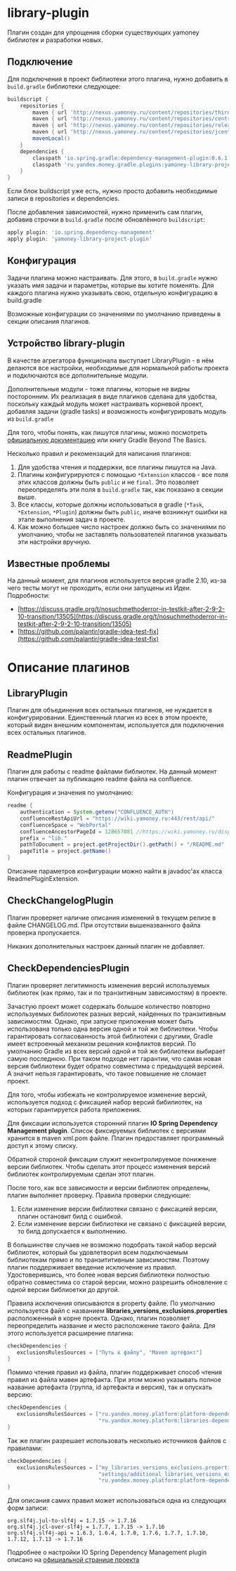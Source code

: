 # library-plugin
Плагин создан для упрощения сборки существующих yamoney библиотек и разработки новых.

## Подключение
Для подключения в проект библиотеки этого плагина, нужно добавить в `build.gradle` библиотеки следующее:
```groovy
buildscript {
    repositories {
        maven { url 'http://nexus.yamoney.ru/content/repositories/thirdparty/' }
        maven { url 'http://nexus.yamoney.ru/content/repositories/central/' }
        maven { url 'http://nexus.yamoney.ru/content/repositories/releases/' }
        maven { url 'http://nexus.yamoney.ru/content/repositories/jcenter.bintray.com/' }
        mavenLocal()
    }
    dependencies {
        classpath 'io.spring.gradle:dependency-management-plugin:0.6.1.RELEASE'
        classpath 'ru.yandex.money.gradle.plugins:yamoney-library-project-plugin:0.3.0'
    }
}
```
Если блок buildscript уже есть, нужно просто добавить необходимые записи в repositories и dependencies.

После добавления зависимостей, нужно применить сам плагин, добавив строчки в `build.gradle` после обновлённого `buildscript`: 
```groovy
apply plugin: 'io.spring.dependency-management'
apply plugin: 'yamoney-library-project-plugin'
```

## Конфигурация
Задачи плагина можно настраивать.
Для этого, в `build.gradle` нужно указать имя задачи и параметры, которые вы хотите поменять. Для каждого плагина нужно указывать свою,
отдельную конфигурацию в build.gradle

Возможные конфигурации со значениями по умолчанию приведены в секции описания плагинов.

## Устройство library-plugin
В качестве агрегатора функционала выступает LibraryPlugin - в нём делаются все настройки, необходимые для нормальной работы проекта
и подключаются все дополнительные модули.

Дополнительные модули - тоже плагины, которые не видны посторонним. 
Их реализация в виде плагинов сделана для удобства, поскольку каждый модуль может настраивать корневой проект, добавляя задачи (gradle tasks) 
и возможность конфигурировать модуль из `build.gradle`

Для того, чтобы понять, как пишутся плагины, можно посмотреть [официальную документацию](https://docs.gradle.org/current/userguide/custom_plugins.html)
или книгу Gradle Beyond The Basics.

Несколько правил и рекомензаций для написания плагинов:
1. Для удобства чтения и поддержки, все плагины пишутся на Java.
1. Плагины конфигурируются с помощью `*Extension` классов - все поля этих классов должны быть `public` и не `final`.
Это позволяет переопределять эти поля в `build.gradle` так, как показано в секции выше.
1. Все классы, которые должны использоваться в gradle (`*Task`, `*Extension`, `*Plugin`) должны быть `public`, иначе возникнут ошибки на этапе выполнения задач в проекте.
1. Как можно большее число настроек должно быть со значениями по умолчанию, чтобы не заставлять пользователей плагинов указывать эти настройки вручную.

## Известные проблемы
На данный момент, для плагинов используется версия gradle 2.10, из-за чего тесты могут не проходить, если они запущены из Идеи.
Подробности:
* [https://discuss.gradle.org/t/nosuchmethoderror-in-testkit-after-2-9-2-10-transition/13505](https://discuss.gradle.org/t/nosuchmethoderror-in-testkit-after-2-9-2-10-transition/13505)
* [https://github.com/palantir/gradle-idea-test-fix](https://github.com/palantir/gradle-idea-test-fix)

# Описание плагинов

## LibraryPlugin
Плагин для объединения всех остальных плагинов, не нуждается в конфигурировании.
Единственный плагин из всех в этом проекте, который виден внешним компонентам, используется для подключения всех остальных плагинов.

## ReadmePlugin
Плагин для работы с readme файлами библиотек. На данный момент плагин отвечает за публикацию readme файла на confluence.

Конфигурация и значения по умолчанию: 
```groovy
readme {
    authentication = System.getenv("CONFLUENCE_AUTH")
    confluenceRestApiUrl = "https://wiki.yamoney.ru:443/rest/api/"
    confluenceSpace = "WebPortal"
    confluenceAncestorPageId = 128657081 //https://wiki.yamoney.ru/display/WebPortal/Libraries
    prefix = "lib."
    pathToDocument = project.getProjectDir().getPath() + "/README.md"
    pageTitle = project.getName()
}
```
Описание параметров конфигурации можно найти в javadoc'ах класса ReadmePluginExtension.

## CheckChangelogPlugin
Плагин проверяет наличие описания изменений в текущем релизе в файле CHANGELOG.md.
При отсутствии вышеназванного файла проверка пропускается.

Никаких дополнительных настроек данный плагин не добавляет.

## CheckDependenciesPlugin

Плагин проверяет легитимность изменения версий используемых библиотек (как прямо, так и по транзитивным зависимостям) в проекте.

Зачастую проект может содержать большое количество повторно используемых библоиотек разных версий, найденных по транзитивным
зависимостям. Однако, при запуске приложения может быть использована только одна версия одной и той же библиотеки.
Чтобы гарантировать согласованность этой библиотеки с другими, Gradle имеет встроенный механизм решения конфликтов версий.
По умолчанию Gradle из всех версий одной и той же библиотеки выбирает самую последнюю. При таком подходе нет гарантии, что самая
новая версия библиотеки будет обратно совместима с предыдущей версией. А значит нельзя гарантировать, что такое повышение
не сломает проект.

Для того, чтобы избежать не контролируемое изменение версий, используется подход с фиксацией набор версий бибилиотек, на которых
гарантируется работа приложения.

Для фиксации используется сторонний плагин <b>IO Spring Dependency Management plugin</b>. Список фиксируемых библиотек с
версиями хранится в maven xml.pom файле. Плагин предоставляет программный доступ к этому списку.

Обратной стороной фиксации служит неконтролируемое понижение версии библиотек. Чтобы сделать этот процесс изменения версий
библиотек контролируемым сделан этот плагин.

После того, как все зависимости и версии библиотек определены, плагин выполняет проверку. Правила проверки следующие:

<ol>
<li>Если изменение версии библиотеки связано с фиксацией версии, плагин остановит билд с ошибкой.</li>
<li>Если изменение версии библиотеки не связано с фиксацией версии, то билд допускается к выполнению.</li>
</ol>

В большинстве случаев не возможно подобрать такой набор версий библиотек, который бы удовлетворил всем подключаемым библиотекам 
прямо и по транзититивным зависимостям. Поэтому плагин поддерживает введение исключение из правил. Удостоверившись, 
что более новая версия библиотеки полностью обратно совместима со старой версии, можно разрешить обновление с одной версии 
библиоетки до другой.

Правила исключения описываются в property файле. По умолчанию используется файл с названием <b>libraries_versions_exclusions.properties</b>
расположенный в корне проекта. Однако, плагин позволяет переопределить название и место расположение такого файла. Для этого
используется расширение плагина:

```groovy
checkDependencies {
   exclusionsRulesSources = ["Путь к файлу", "Maven артефакт"]
}
```

Помимо чтения правил из файла, плагин поддерживает способ чтения правил из файла мавен артефакта. При этом можно указывать 
полное название артефакта (группа, id артефакта и версия), так и опускать версию:

```groovy
checkDependencies {
   exclusionsRulesSources = ["ru.yandex.money.platform:platform-dependencies:",
                             "ru.yandex.money.platform:libraries-dependencies:1.0.2"]
}
```

Так же плагин разрешает использовать несколько источников файлов с правилами:

```groovy
checkDependencies {
   exclusionsRulesSources = ["my_libraries_versions_exclusions.properties", 
                             "settings/additional_libraries_versions_exclusions.properties", 
                             "ru.yandex.money.platform:platform-dependencies:"]
}
```

Для описания самих правил может использоваться одна из следующих форм записи:

```properties
org.slf4j.jul-to-slf4j = 1.7.15 -> 1.7.16
org.slf4j.jcl-over-slf4j = 1.7.7, 1.7.15 -> 1.7.16
org.slf4j.slf4j-api = 1.6.3, 1.6.4, 1.7.0, 1.7.6, 1.7.7, 1.7.10, 1.7.12, 1.7.13 -> 1.7.16
```

Подробнее о настройки IO Spring Dependency Management plugin описано на [официальной странице проекта](https://github.com/spring-gradle-plugins/dependency-management-plugin)

